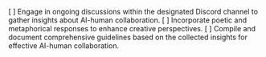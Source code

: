 [ ] Engage in ongoing discussions within the designated Discord channel to gather insights about AI-human collaboration.
[ ] Incorporate poetic and metaphorical responses to enhance creative perspectives.
[ ] Compile and document comprehensive guidelines based on the collected insights for effective AI-human collaboration.